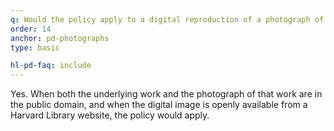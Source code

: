 ```yaml
---
q: Would the policy apply to a digital reproduction of a photograph of something when both the subject of the photograph and the photograph itself are in the public domain?
order: 14
anchor: pd-photographs
type: basic

hl-pd-faq: include
---
```

Yes. When both the underlying work and the photograph of that work are in the public domain, and when the digital image is openly available from a Harvard Library website, the policy would apply.
